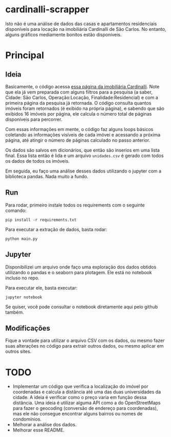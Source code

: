 # cardinalli-scrapper
Isto não é uma análise de dados das casas e apartamentos residenciais disponíveis para locação na imobiliária Cardinalli de São Carlos. No entanto, alguns gráficos mediamente bonitos estão disponíveis.

# Principal
## Ideia

Basicamente, o código acessa [essa página da imobiliária Cardinalli](https://www.cardinali.com.br/pesquisa-de-imoveis/?locacao_venda=L&id_cidade%5B%5D=190&finalidade=residencial&dormitorio=0&garagem=0&vmi=&vma=). Note que ela já vem preparada com alguns filtros para a pesquisa (a saber, Cidade: São Carlos, Operação:Locação, Finalidade:Residencial) e com a primeira página da pesquisa já retornada. O código consulta quantos imóveis foram retornados (é exibido na própria página), e sabendo que são exibidos 16 imóveis por página, ele calcula o número total de páginas disponíveis para percorrer.

Com essas informações em mente, o código faz alguns loops básicos coletando as informações visíveis de cada imóvei e acessando a próxima página, até atingir o número de páginas calculado no passo anterior.

Os dados são salvos em dicionários, que então são inserios em uma lista final. Essa lista então é lida e um arquivo `unidades.csv` é gerado com todos os dados de todos os imóveis.

Em seguida, eu faço uma análise desses dados utilizando o jupyter com a biblioteca pandas. Nada muito a fundo.

## Run

Para rodar, primeiro instale todos os requirements com o seguinte comando:

`pip install -r requirements.txt`

Para executar a extração de dados, basta rodar:

`python main.py`

## Jupyter

Disponibilizei um arquivo onde faço uma exploração dos dados obtidos utilizando o pandas e o seaborn para plotagem. Ele está no notebook incluso no repo.

Para executar ele, basta executar:

`jupyter notebook`

Se quiser, você pode consultar o notebook diretamente aqui pelo github também.

## Modificações

Fique a vontade para utilizar o arquivo CSV com os dados, ou mesmo fazer suas alterações no código para extrair outros dados, ou mesmo aplicar em outros sites.

# TODO

- Implementar um código que verifica a localização do imóvel por coordenadas e calcula a distância até uma das duas universidades da cidade. A ideia é verificar como o preço varia em função dessa distância. Uma ideia é utilizar alguma API como a do OpenStreetMaps para fazer o geocoding (conversão de endereço para coordenadas), mas ele não consegue encontrar alguns bairros ou nomes de condomínios.
- Melhorar a análise dos dados.
- Melhorar esse README.